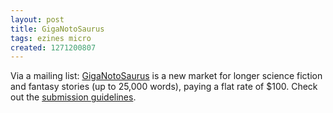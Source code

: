 ```yaml
---
layout: post
title: GigaNotoSaurus
tags: ezines micro
created: 1271200807
---
```

Via a mailing list:  [GigaNotoSaurus](http://giganotosaurus.org/) is a new market for longer science fiction and fantasy stories (up to 25,000 words), paying a flat rate of $100.  Check out the [submission guidelines](http://giganotosaurus.org/submission-guidelines/).
